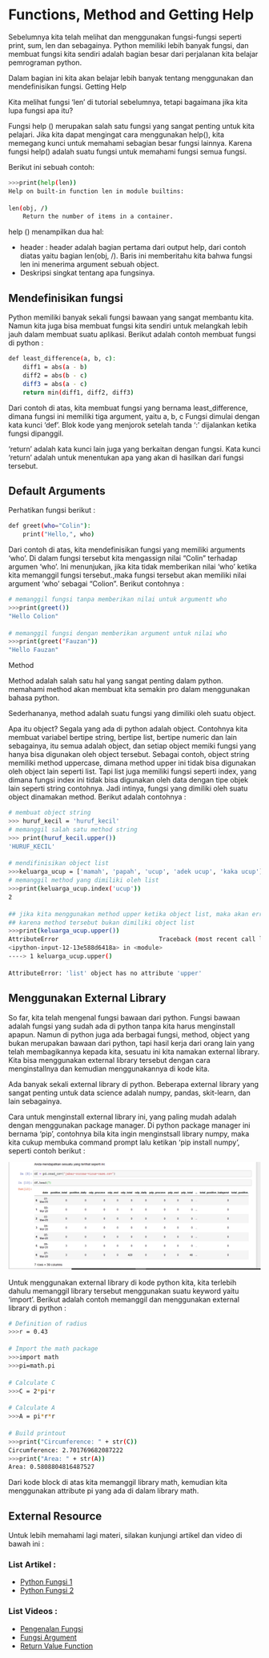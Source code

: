 <h1>Functions, Method and Getting Help</h1>

Sebelumnya kita telah melihat dan menggunakan fungsi-fungsi seperti print, sum, len dan sebagainya. Python memiliki lebih banyak fungsi, dan membuat fungsi kita sendiri adalah bagian besar dari perjalanan kita belajar pemrograman python.

Dalam bagian ini kita akan belajar lebih banyak tentang menggunakan dan mendefinisikan fungsi.
Getting Help

Kita melihat fungsi ‘len’ di tutorial sebelumnya, tetapi bagaimana jika kita lupa fungsi apa itu?

Fungsi help () merupakan salah satu fungsi yang sangat penting untuk kita pelajari. Jika kita dapat mengingat cara menggunakan help(), kita memegang kunci untuk memahami sebagian besar fungsi lainnya. Karena fungsi help() adalah suatu fungsi untuk memahami fungsi semua fungsi.

Berikut ini sebuah contoh:

```sh
>>>print(help(len))
Help on built-in function len in module builtins:

len(obj, /)
    Return the number of items in a container.
```

help () menampilkan dua hal:
<ul>
	<li>header : header adalah bagian pertama dari output help, dari contoh diatas yaitu bagian len(obj, /). Baris ini memberitahu kita bahwa fungsi len ini menerima argument sebuah object.</li>
	<li>Deskripsi singkat tentang apa fungsinya. </li>
</ul>

<h2>Mendefinisikan fungsi</h2>

Python memiliki banyak sekali fungsi bawaan yang sangat membantu kita. Namun kita juga bisa membuat fungsi kita sendiri untuk melangkah lebih jauh dalam membuat suatu aplikasi. Berikut adalah contoh membuat fungsi di python :

```sh
def least_difference(a, b, c):
    diff1 = abs(a - b)
    diff2 = abs(b - c)
    diff3 = abs(a - c)
    return min(diff1, diff2, diff3)
```

Dari contoh di atas, kita membuat fungsi yang bernama least_difference, dimana fungsi ini memiliki tiga argument, yaitu a, b, c
Fungsi dimulai dengan kata kunci ‘def’. Blok kode yang menjorok setelah tanda ‘:’ dijalankan ketika fungsi dipanggil.

‘return’ adalah kata kunci lain juga yang berkaitan dengan fungsi. Kata kunci ‘return’ adalah untuk menentukan apa yang akan di hasilkan dari fungsi tersebut.

<h2>Default Arguments</h2>

Perhatikan fungsi berikut :

```sh
def greet(who="Colin"):
    print("Hello,", who)
```

Dari contoh di atas, kita mendefinisikan fungsi yang memiliki arguments ‘who’. Di dalam fungsi tersebut kita mengassign nilai “Colin” terhadap argumen ‘who’. Ini menunjukan, jika kita tidak memberikan nilai ‘who’ ketika kita memanggil fungsi tersebut.,maka fungsi tersebut akan memiliki nilai argument ‘who’ sebagai “Colion”. Berikut contohnya :

```sh
# memanggil fungsi tanpa memberikan nilai untuk argumentt who
>>>print(greet())
"Hello Colion"

# memanggil fungsi dengan memberikan argument untuk nilai who
>>>print(greet("Fauzan"))
"Hello Fauzan"
```

Method

Method adalah salah satu hal yang sangat penting dalam python. memahami method akan membuat kita semakin pro dalam menggunakan bahasa python.

Sederhananya, method adalah suatu fungsi yang dimiliki oleh suatu object.

Apa itu object? Segala yang ada di python adalah object. Contohnya kita membuat variabel bertipe string, bertipe list, bertipe numeric dan lain sebagainya, itu semua adalah object, dan setiap object memiki fungsi yang hanya bisa digunakan oleh object tersebut. Sebagai contoh, object string memiliki method uppercase, dimana method upper ini tidak bisa digunakan oleh object lain seperti list. Tapi list juga memiliki fungsi seperti index, yang dimana fungsi index ini tidak bisa digunakan oleh data dengan tipe objek lain seperti string contohnya. Jadi intinya, fungsi yang dimiliki oleh suatu object dinamakan method. Berikut adalah contohnya :

```sh
# membuat object string
>>> huruf_kecil = 'huruf_kecil'
# memanggil salah satu method string
>>> print(huruf_kecil.upper())
'HURUF_KECIL'

# mendifinisikan object list
>>>keluarga_ucup = ['mamah', 'papah', 'ucup', 'adek ucup', 'kaka ucup']
# memanggil method yang dimiliki oleh list
>>>print(keluarga_ucup.index('ucup'))
2

## jika kita menggunakan method upper ketika object list, maka akan error
## karena method tersebut bukan dimiliki object list
>>>print(keluarga_ucup.upper())
AttributeError                            Traceback (most recent call last)
<ipython-input-12-13e588d6418a> in <module>
----> 1 keluarga_ucup.upper()

AttributeError: 'list' object has no attribute 'upper'
```

<h2>Menggunakan External Library</h2>

So far, kita telah mengenal fungsi bawaan dari python. Fungsi bawaan adalah fungsi yang sudah ada di python tanpa kita harus menginstall apapun. Namun di python juga ada berbagai fungsi, method, object yang bukan merupakan bawaan dari python, tapi hasil kerja dari orang lain yang telah membagikannya kepada kita, sesuatu ini kita namakan external library. Kita bisa menggunakan external library tersebut dengan cara menginstallnya dan kemudian menggunakannya di kode kita.

Ada banyak sekali external library di python. Beberapa external library yang sangat penting untuk data science adalah numpy, pandas, skit-learn, dan lain sebagainya.

Cara untuk menginstall external library ini, yang paling mudah adalah dengan menggunakan package manager. Di python package manager ini bernama ‘pip’, contohnya bila kita ingin menginstsall library numpy, maka kita cukup membuka command prompt lalu ketikan ‘pip install numpy’, seperti contoh berikut :

<img src="https://github.com/boyzitakazi/Source-Code-Belajar/blob/master/Python%20Course%20For%20Data%20Science/WEEK%201/Day%203/fungction.png" alt="fungction"/>

Untuk menggunakan external library di kode python kita, kita terlebih dahulu memanggil library tersebut menggunakan suatu keyword yaitu ‘import’. Berikut adalah contoh memanggil dan menggunakan external library di python :

```sh
# Definition of radius
>>>r = 0.43

# Import the math package
>>>import math
>>>pi=math.pi 

# Calculate C
>>>C = 2*pi*r 

# Calculate A
>>>A = pi*r*r 

# Build printout
>>>print("Circumference: " + str(C))
Circumference: 2.701769682087222
>>>print("Area: " + str(A))
Area: 0.5808804816487527
```

Dari kode block di atas kita memanggil library math, kemudian kita menggunakan attribute pi yang ada di dalam library math.
<h2>External Resource</h2>

Untuk lebih memahami lagi materi, silakan kunjungi artikel dan video di bawah ini :

<h3>List Artikel :</h3>
<ul>
    <li><a href="https://belajarpython.com/tutorial/fungsi-python">Python Fungsi 1</a></li>
    <li><a href="https://www.petanikode.com/python-fungsi/">Python Fungsi 2</a></li>
</ul>

<h3>List Videos :</h3>
<ul>
    <li><a href="https://www.youtube.com/watch?v=WjM68icSw3s&list=PLZS-MHyEIRo7cgStrKAMhgnOT66z2qKz1&index=12">Pengenalan Fungsi</a></li>
    <li><a href="https://www.youtube.com/watch?v=vWuSLG_6rxA&list=PLZS-MHyEIRo7cgStrKAMhgnOT66z2qKz1&index=13">Fungsi Argument</a></li>
    <li><a href="https://www.youtube.com/watch?v=23dDEp6WPH4&list=PLZS-MHyEIRo7cgStrKAMhgnOT66z2qKz1&index=14">Return Value Function</a></li>
</ul>
